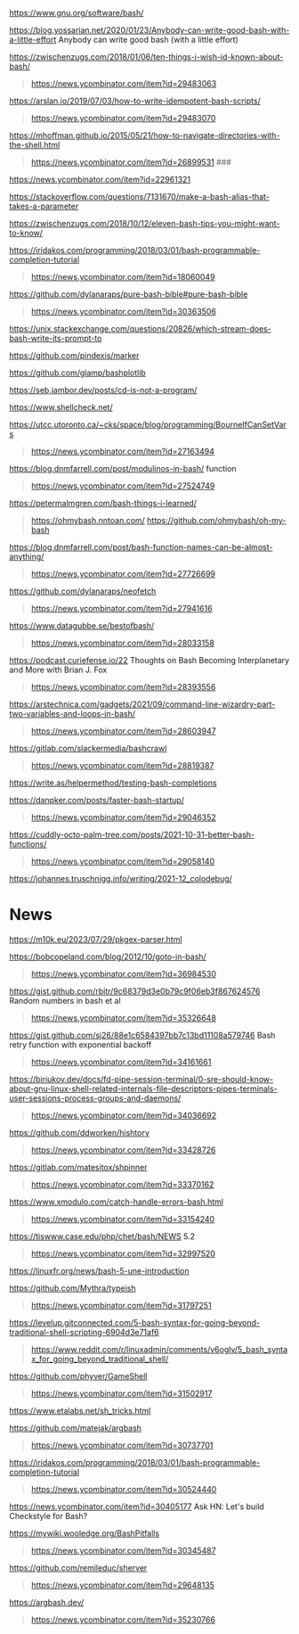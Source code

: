 https://www.gnu.org/software/bash/

https://blog.yossarian.net/2020/01/23/Anybody-can-write-good-bash-with-a-little-effort Anybody can write good bash (with a little effort)

https://zwischenzugs.com/2018/01/06/ten-things-i-wish-id-known-about-bash/
> https://news.ycombinator.com/item?id=29483063

https://arslan.io/2019/07/03/how-to-write-idempotent-bash-scripts/
> https://news.ycombinator.com/item?id=29483070

https://mhoffman.github.io/2015/05/21/how-to-navigate-directories-with-the-shell.html
> https://news.ycombinator.com/item?id=26899531 ###

https://news.ycombinator.com/item?id=22961321

https://stackoverflow.com/questions/7131670/make-a-bash-alias-that-takes-a-parameter

https://zwischenzugs.com/2018/10/12/eleven-bash-tips-you-might-want-to-know/

https://iridakos.com/programming/2018/03/01/bash-programmable-completion-tutorial
> https://news.ycombinator.com/item?id=18060049

https://github.com/dylanaraps/pure-bash-bible#pure-bash-bible
> https://news.ycombinator.com/item?id=30363506

https://unix.stackexchange.com/questions/20826/which-stream-does-bash-write-its-prompt-to

https://github.com/pindexis/marker

https://github.com/glamp/bashplotlib

https://seb.jambor.dev/posts/cd-is-not-a-program/

https://www.shellcheck.net/

https://utcc.utoronto.ca/~cks/space/blog/programming/BourneIfCanSetVars
> https://news.ycombinator.com/item?id=27163494

https://blog.dnmfarrell.com/post/modulinos-in-bash/ function
> https://news.ycombinator.com/item?id=27524749

https://petermalmgren.com/bash-things-i-learned/
> https://ohmybash.nntoan.com/
 > https://github.com/ohmybash/oh-my-bash

https://blog.dnmfarrell.com/post/bash-function-names-can-be-almost-anything/
> https://news.ycombinator.com/item?id=27726699

https://github.com/dylanaraps/neofetch
> https://news.ycombinator.com/item?id=27941616

https://www.datagubbe.se/bestofbash/
> https://news.ycombinator.com/item?id=28033158

https://podcast.curiefense.io/22 Thoughts on Bash Becoming Interplanetary and More with Brian J. Fox
> https://news.ycombinator.com/item?id=28393556

https://arstechnica.com/gadgets/2021/09/command-line-wizardry-part-two-variables-and-loops-in-bash/
> https://news.ycombinator.com/item?id=28603947

https://gitlab.com/slackermedia/bashcrawl
> https://news.ycombinator.com/item?id=28819387

https://write.as/helpermethod/testing-bash-completions

https://danpker.com/posts/faster-bash-startup/
> https://news.ycombinator.com/item?id=29046352

https://cuddly-octo-palm-tree.com/posts/2021-10-31-better-bash-functions/
> https://news.ycombinator.com/item?id=29058140

https://johannes.truschnigg.info/writing/2021-12_colodebug/

# News
https://m10k.eu/2023/07/29/pkgex-parser.html

https://bobcopeland.com/blog/2012/10/goto-in-bash/
> https://news.ycombinator.com/item?id=36984530

https://gist.github.com/rbitr/9c68379d3e0b79c9f06eb3f867624576 Random numbers in bash et al
> https://news.ycombinator.com/item?id=35326648

https://gist.github.com/sj26/88e1c6584397bb7c13bd11108a579746 Bash retry function with exponential backoff
> https://news.ycombinator.com/item?id=34161661

https://biriukov.dev/docs/fd-pipe-session-terminal/0-sre-should-know-about-gnu-linux-shell-related-internals-file-descriptors-pipes-terminals-user-sessions-process-groups-and-daemons/
> https://news.ycombinator.com/item?id=34036692

https://github.com/ddworken/hishtory
> https://news.ycombinator.com/item?id=33428726

https://gitlab.com/matesitox/shpinner
> https://news.ycombinator.com/item?id=33370162

https://www.xmodulo.com/catch-handle-errors-bash.html
> https://news.ycombinator.com/item?id=33154240

https://tiswww.case.edu/php/chet/bash/NEWS 5.2
> https://news.ycombinator.com/item?id=32997520

https://linuxfr.org/news/bash-5-une-introduction

https://github.com/Mythra/typeish
> https://news.ycombinator.com/item?id=31797251

https://levelup.gitconnected.com/5-bash-syntax-for-going-beyond-traditional-shell-scripting-6904d3e71af6
> https://www.reddit.com/r/linuxadmin/comments/v6oglv/5_bash_syntax_for_going_beyond_traditional_shell/

https://github.com/phyver/GameShell
> https://news.ycombinator.com/item?id=31502917

https://www.etalabs.net/sh_tricks.html

https://github.com/matejak/argbash
> https://news.ycombinator.com/item?id=30737701

https://iridakos.com/programming/2018/03/01/bash-programmable-completion-tutorial
> https://news.ycombinator.com/item?id=30524440

https://news.ycombinator.com/item?id=30405177 Ask HN: Let's build Checkstyle for Bash?

https://mywiki.wooledge.org/BashPitfalls
> https://news.ycombinator.com/item?id=30345487

https://github.com/remileduc/sherver
> https://news.ycombinator.com/item?id=29648135

https://argbash.dev/
> https://news.ycombinator.com/item?id=35230766